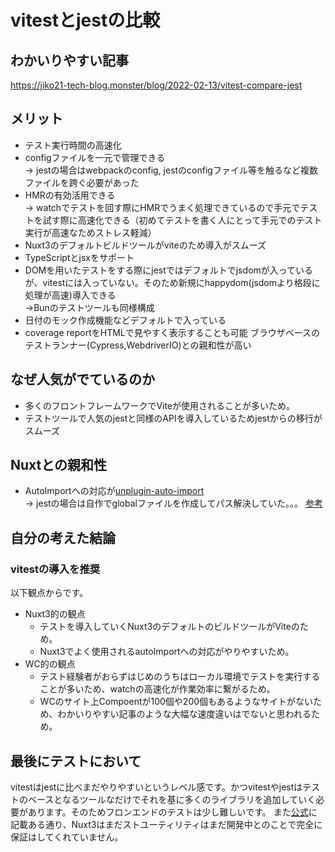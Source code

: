 # vitestとjestの比較

## わかいりやすい記事
https://jiko21-tech-blog.monster/blog/2022-02-13/vitest-compare-jest

## メリット
- テスト実行時間の高速化
- configファイルを一元で管理できる  
→ jestの場合はwebpackのconfig, jestのconfigファイル等を触るなど複数ファイルを跨ぐ必要があった
- HMRの有効活用できる   
→ watchでテストを回す際にHMRでうまく処理できているので手元でテストを試す際に高速化できる（初めてテストを書く人にとって手元でのテスト実行が高速なためストレス軽減）
- Nuxt3のデフォルトビルドツールがviteのため導入がスムーズ
- TypeScriptとjsxをサポート
- DOMを用いたテストをする際にjestではデフォルトでjsdomが入っているが、vitestには入っていない。そのため新規にhappydom(jsdomより格段に処理が高速)導入できる  
→Bunのテストツールも同様構成
- 日付のモック作成機能などデフォルトで入っている
- coverage reportをHTMLで見やすく表示することも可能
  ブラウザベースのテストランナー(Cypress,WebdriverIO)との親和性が高い 

## なぜ人気がでているのか
- 多くのフロントフレームワークでViteが使用されることが多いため。
- テストツールで人気のjestと同様のAPIを導入しているためjestからの移行がスムーズ

## Nuxtとの親和性
- AutoImportへの対応が[unplugin-auto-import](https://github.com/unplugin/unplugin-auto-import)  
→ jestの場合は自作でglobalファイルを作成してパス解決していた。。。
[参考](https://github.com/unplugin/unplugin-auto-import/issues/33)

## 自分の考えた結論
### vitestの導入を推奨
以下観点からです。
- Nuxt3的の観点
  - テストを導入していくNuxt3のデフォルトのビルドツールがViteのため。
  - Nuxt3でよく使用されるautoImportへの対応がやりやすいため。
- WC的の観点
  - テスト経験者がおらずはじめのうちはローカル環境でテストを実行することが多いため、watchの高速化が作業効率に繋がるため。
  - WCのサイト上Compoentが100個や200個もあるようなサイトがないため、わかいりやすい記事のような大幅な速度違いはでないと思われるため。

## 最後にテストにおいて
vitestはjestに比べまだやりやすいというレベル感です。かつvitestやjestはテストのベースとなるツールなだけでそれを基に多くのライブラリを追加していく必要があります。そのためフロンエンドのテストは少し難しいです。
また[公式](https://nuxt.com/docs/getting-started/testing)に記載ある通り、Nuxt3はまだストユーティリティはまだ開発中とのことで完全に保証はしてくれていません。
